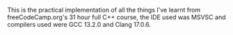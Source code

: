 This is the practical implementation of all the things I've learnt from freeCodeCamp.org's 31 hour full C++ course, the IDE used was MSVSC and compilers used were GCC 13.2.0 and Clang 17.0.6. 
